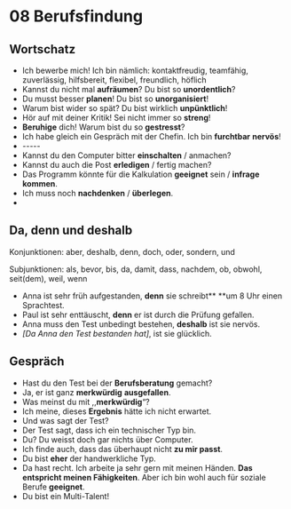 # 08 Berufsfindung

## Wortschatz

* Ich bewerbe mich! Ich bin nämlich: kontaktfreudig, teamfähig, zuverlässig, hilfsbereit, flexibel, freundlich, höflich
* Kannst du nicht mal **aufräumen**? Du bist so **unordentlich**?
* Du musst besser **planen**! Du bist so **unorganisiert**!
* Warum bist wider so spät? Du bist wirklich **unpünktlich**!
* Hör auf mit deiner Kritik! Sei nicht immer so **streng**!
* **Beruhige** dich! Warum bist du so **gestresst**?
* Ich habe gleich ein Gespräch mit der Chefin. Ich bin **furchtbar** **nervös**!
* \-----
* Kannst du den Computer bitter **einschalten** / anmachen?
* Kannst du auch die Post **erledigen** / fertig machen?
* Das Programm könnte für die Kalkulation **geeignet** sein / **infrage** **kommen**.
* Ich muss noch **nachdenken** / **überlegen**.
*

## Da, denn und deshalb

Konjunktionen: aber, deshalb, denn, doch, oder, sondern, und

Subjunktionen: als, bevor, bis, da, damit, dass, nachdem, ob, obwohl, seit(dem), weil, wenn

* Anna ist sehr früh aufgestanden, **denn** sie schreibt** **um 8 Uhr einen Sprachtest.
* Paul ist sehr enttäuscht, **denn** er ist durch die Prüfung gefallen.
* Anna muss den Test unbedingt bestehen, **deshalb** ist sie nervös.
* _\[Da Anna den Test bestanden hat]_, ist sie glücklich.

## Gespräch

* Hast du den Test bei der **Berufsberatung** gemacht?
* Ja, er ist ganz **merkwürdig** **ausgefallen**.
* Was meinst du mit ,,**merkwürdig**“?
* Ich meine, dieses **Ergebnis** hätte ich nicht erwartet.
* Und was sagt der Test?
* Der Test sagt, dass ich ein technischer Typ bin.
* Du? Du weisst doch gar nichts über Computer.
* Ich finde auch, dass das überhaupt nicht **zu mir passt**.
* Du bist **eher** der handwerkliche Typ.
* Da hast recht. Ich arbeite ja sehr gern mit meinen Händen. **Das entspricht meinen Fähigkeiten**. Aber ich bin wohl auch für soziale Berufe **geeignet**.
* Du bist ein Multi-Talent!
